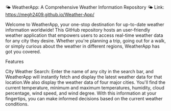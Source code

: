 🌤️ WeatherApp: A Comprehensive Weather Information Repository 🌤️
Link: https://megh2409.github.io/Weather-App/

Welcome to WeatherApp, your one-stop destination for up-to-date weather information worldwide! This GitHub repository hosts an user-friendly weather application that empowers users to access real-time weather data for any city they desire. Whether you're planning a trip, going out for a walk, or simply curious about the weather in different regions, WeatherApp has got you covered.

Features

City Weather Search: Enter the name of any city in the search bar, and WeatherApp will instantly fetch and display the latest weather data for that location.We also display the weather data of four major cities. You'll find the current temperature, minimum and maximum temperatures, humidity, cloud percentage, wind speed, and wind degree. With this information at your fingertips, you can make informed decisions based on the current weather conditions.
